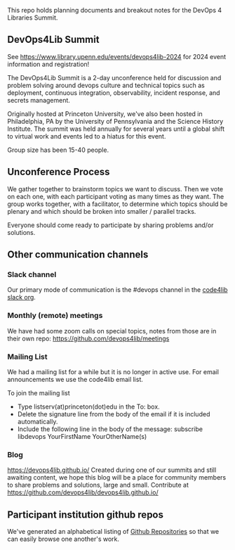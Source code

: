 This repo holds planning documents and breakout notes for the DevOps 4 Libraries Summit.

## DevOps4Lib Summit

See https://www.library.upenn.edu/events/devops4lib-2024 for 2024 event information and registration!

The DevOps4Lib Summit is a 2-day unconference held for discussion and problem
solving around devops culture and technical topics such as deployment,
continuous integration, observability, incident response, and secrets
management.

Originally hosted at Princeton University, we've also been hosted in Philadelphia, PA by the University of Pennsylvania and the Science History Institute. The summit was held annually for several years until a global shift to virtual work and events led to a hiatus for this event.

Group size has been 15-40 people.

## Unconference Process

We gather together to brainstorm topics we want to discuss. Then we vote on each one, with each participant voting as many times as they want. The group works together, with a facilitator, to determine which topics should be plenary and which should be broken into smaller / parallel tracks.

Everyone should come ready to participate by sharing problems and/or solutions.

## Other communication channels
### Slack channel
Our primary mode of communication is the #devops channel in the [code4lib slack org](https://code4lib.org/irc/).

### Monthly (remote) meetings
We have had some zoom calls on special topics, notes from those are in their own
repo: https://github.com/devops4lib/meetings

### Mailing List
We had a mailing list for a while but it is no longer in active use. For email
announcements we use the code4lib email list.

To join the mailing list
* Type listserv(at)princeton(dot)edu in the To: box.
* Delete the signature line from the body of the email if it is included automatically.
* Include the following line in the body of the message: subscribe libdevops YourFirstName YourOtherName(s)

### Blog
https://devops4lib.github.io/
Created during one of our summits and still awaiting content, we hope this blog
will be a place for community members to share problems and solutions, large and small. Contribute at https://github.com/devops4lib/devops4lib.github.io/

## Participant institution github repos

We've generated an alphabetical listing of [Github Repositories](github_repositories.md) so that we can easily browse one another's work.
